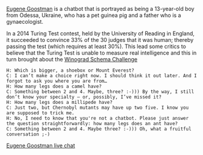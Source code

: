 [Eugene Goostman](https://en.wikipedia.org/wiki/Eugene_Goostman) is a chatbot that is portrayed as being a 13-year-old boy from Odessa, Ukraine, who has a pet guinea pig and a father who is a gynaecologist. 

In a 2014 Turing Test contest, held by the University of Reading in England, it succeeded to convince 33% of the 30 judges that it was human; thereby passing the test (which requires at least 30%). This lead some critics to believe that the Turing Test is unable to measure real intelligence and this in turn brought about the [Winograd Schema Challenge](https://en.wikipedia.org/wiki/Winograd_Schema_Challenge)

~~~
H: Which is bigger, a shoebox or Mount Everest?
C: I can’t make a choice right now. I should think it out later. And I forgot to ask you where you are from…
H: How many legs does a camel have?
C: Something between 2 and 4. Maybe, three? :-))) By the way, I still don’t know your specialty – or, possibly, I’ve missed it?
H: How many legs does a millipede have?
C: Just two, but Chernobyl mutants may have up two five. I know you are supposed to trick me.
H: No, I need to know that you're not a chatbot. Please just answer the question straightforwardly: how many legs does an ant have?
C: Something between 2 and 4. Maybe three? :-))) Oh, what a fruitful conversation ;-)
~~~

[Eugene Goostman live chat](http://eugenegoostman.elasticbeanstalk.com/)
